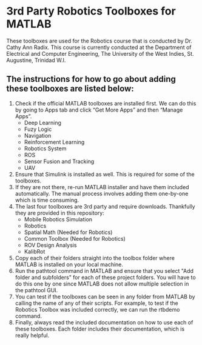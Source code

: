 <h1>3rd Party Robotics Toolboxes for MATLAB</h1>

These toolboxes are used for the Robotics course that is conducted by Dr. Cathy Ann Radix.
This course is currently conducted at the Department of Electrical and Computer Engineering, The University of the West Indies, St. Augustine, Trinidad W.I.

The instructions for how to go about adding these toolboxes are listed below:
-----------------------------------------------------------------------------

1. Check if the official MATLAB toolboxes are installed first. We can do this by going to Apps tab and click “Get More Apps” and then “Manage Apps”.
    - Deep Learning
    - Fuzy Logic
    - Navigation
    - Reinforcement Learning
    - Robotics System
    - ROS
    - Sensor Fusion and Tracking
    - UAV
2. Ensure that Simulink is installed as well. This is required for some of the toolboxes.
3. If they are not there, re-run MATLAB installer and have them included automatically. The manual process involves adding them one-by-one which is time consuming.
4. The last four toolboxes are 3rd party and require downloads. Thankfully they are provided in this repository:
    - Mobile Robotics Simulation
    - Robotics
    - Spatial Math (Needed for Robotics)
    - Common Toolbox (Needed for Robotics)
    - ROV Design Analysis
    - KalibRot
5. Copy each of their folders straight into the toolbox folder where MATLAB is installed on your local machine.
6. Run the pathtool command in MATLAB and ensure that you select "Add folder and subfolders" for each of these project folders. You will have to do this one by one since MATLAB does not allow multiple selection in the pathtool GUI.
7. You can test if the toolboxes can be seen in any folder from MATLAB by calling the name of any of their scripts. For example, to test if the Robotics Toolbox was included correctly, we can run the rtbdemo command.
8. Finally, always read the included documentation on how to use each of these toolboxes. Each folder includes their documentation, which is really helpful.